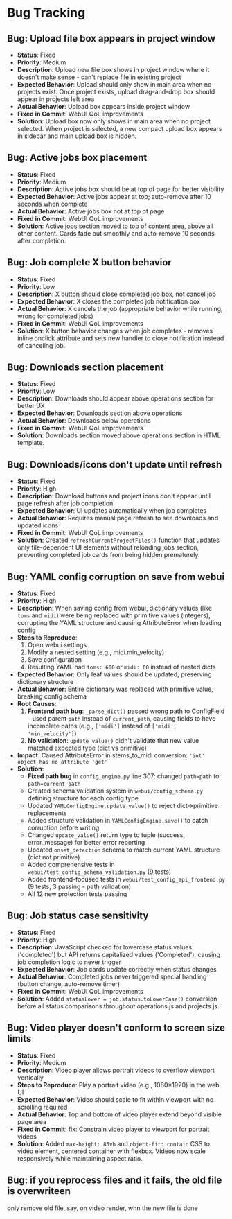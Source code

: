# Bug Tracking

## Bug: Upload file box appears in project window
- **Status**: Fixed
- **Priority**: Medium
- **Description**: Upload new file box shows in project window where it doesn't make sense - can't replace file in existing project
- **Expected Behavior**: Upload should only show in main area when no projects exist. Once project exists, upload drag-and-drop box should appear in projects left area
- **Actual Behavior**: Upload box appears inside project window
- **Fixed in Commit**: WebUI QoL improvements
- **Solution**: Upload box now only shows in main area when no project selected. When project is selected, a new compact upload box appears in sidebar and main upload box is hidden.

## Bug: Active jobs box placement
- **Status**: Fixed
- **Priority**: Medium
- **Description**: Active jobs box should be at top of page for better visibility
- **Expected Behavior**: Active jobs appear at top; auto-remove after 10 seconds when complete
- **Actual Behavior**: Active jobs box not at top of page
- **Fixed in Commit**: WebUI QoL improvements
- **Solution**: Active jobs section moved to top of content area, above all other content. Cards fade out smoothly and auto-remove 10 seconds after completion.

## Bug: Job complete X button behavior
- **Status**: Fixed
- **Priority**: Low
- **Description**: X button should close completed job box, not cancel job
- **Expected Behavior**: X closes the completed job notification box
- **Actual Behavior**: X cancels the job (appropriate behavior while running, wrong for completed jobs)
- **Fixed in Commit**: WebUI QoL improvements
- **Solution**: X button behavior changes when job completes - removes inline onclick attribute and sets new handler to close notification instead of canceling job.

## Bug: Downloads section placement
- **Status**: Fixed
- **Priority**: Low
- **Description**: Downloads should appear above operations section for better UX
- **Expected Behavior**: Downloads section above operations
- **Actual Behavior**: Downloads below operations
- **Fixed in Commit**: WebUI QoL improvements
- **Solution**: Downloads section moved above operations section in HTML template.

## Bug: Downloads/icons don't update until refresh
- **Status**: Fixed
- **Priority**: High
- **Description**: Download buttons and project icons don't appear until page refresh after job completion
- **Expected Behavior**: UI updates automatically when job completes
- **Actual Behavior**: Requires manual page refresh to see downloads and updated icons
- **Fixed in Commit**: WebUI QoL improvements
- **Solution**: Created `refreshCurrentProjectFiles()` function that updates only file-dependent UI elements without reloading jobs section, preventing completed job cards from being hidden prematurely.

## Bug: YAML config corruption on save from webui
- **Status**: Fixed
- **Priority**: High
- **Description**: When saving config from webui, dictionary values (like `toms` and `midi`) were being replaced with primitive values (integers), corrupting the YAML structure and causing AttributeError when loading config
- **Steps to Reproduce**: 
  1. Open webui settings
  2. Modify a nested setting (e.g., midi.min_velocity)
  3. Save configuration
  4. Resulting YAML had `toms: 600` or `midi: 60` instead of nested dicts
- **Expected Behavior**: Only leaf values should be updated, preserving dictionary structure
- **Actual Behavior**: Entire dictionary was replaced with primitive value, breaking config schema
- **Root Causes**: 
  1. **Frontend path bug**: `_parse_dict()` passed wrong path to ConfigField - used parent `path` instead of `current_path`, causing fields to have incomplete paths (e.g., `['midi']` instead of `['midi', 'min_velocity']`)
  2. **No validation**: `update_value()` didn't validate that new value matched expected type (dict vs primitive)
- **Impact**: Caused AttributeError in stems_to_midi conversion: `'int' object has no attribute 'get'`
- **Solution**: 
  - **Fixed path bug** in `config_engine.py` line 307: changed `path=path` to `path=current_path`
  - Created schema validation system in `webui/config_schema.py` defining structure for each config type
  - Updated `YAMLConfigEngine.update_value()` to reject dict→primitive replacements
  - Added structure validation in `YAMLConfigEngine.save()` to catch corruption before writing
  - Changed `update_value()` return type to tuple (success, error_message) for better error reporting
  - Updated `onset_detection` schema to match current YAML structure (dict not primitive)
  - Added comprehensive tests in `webui/test_config_schema_validation.py` (9 tests)
  - Added frontend-focused tests in `webui/test_config_api_frontend.py` (9 tests, 3 passing - path validation)
  - All 12 new protection tests passing

## Bug: Job status case sensitivity
- **Status**: Fixed
- **Priority**: High
- **Description**: JavaScript checked for lowercase status values ('completed') but API returns capitalized values ('Completed'), causing job completion logic to never trigger
- **Expected Behavior**: Job cards update correctly when status changes
- **Actual Behavior**: Completed jobs never triggered special handling (button change, auto-remove timer)
- **Fixed in Commit**: WebUI QoL improvements
- **Solution**: Added `statusLower = job.status.toLowerCase()` conversion before all status comparisons throughout operations.js and projects.js. 

## Bug: Video player doesn't conform to screen size limits
- **Status**: Fixed
- **Priority**: Medium
- **Description**: Video player allows portrait videos to overflow viewport vertically
- **Steps to Reproduce**: Play a portrait video (e.g., 1080×1920) in the web UI
- **Expected Behavior**: Video should scale to fit within viewport with no scrolling required
- **Actual Behavior**: Top and bottom of video player extend beyond visible page area
- **Fixed in Commit**: fix: Constrain video player to viewport for portrait videos
- **Solution**: Added `max-height: 85vh` and `object-fit: contain` CSS to video element, centered container with flexbox. Videos now scale responsively while maintaining aspect ratio.

## Bug: if you reprocess files and it fails, the old file is overwriteen
only remove old file, say, on video render, whn the new file is done